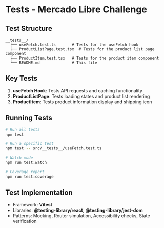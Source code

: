 # Tests - Mercado Libre Challenge

## Test Structure

```
__tests__/
  ├── useFetch.test.ts       # Tests for the useFetch hook
  ├── ProductListPage.test.tsx  # Tests for the product list page component
  ├── ProductItem.test.tsx   # Tests for the product item component
  └── README.md              # This file
```

## Key Tests

1. **useFetch Hook**: Tests API requests and caching functionality
2. **ProductListPage**: Tests loading states and product list rendering
3. **ProductItem**: Tests product information display and shipping icon

## Running Tests

```bash
# Run all tests
npm test

# Run a specific test
npm test -- src/__tests__/useFetch.test.ts

# Watch mode
npm run test:watch

# Coverage report
npm run test:coverage
```

## Test Implementation

- Framework: **Vitest**
- Libraries: **@testing-library/react**, **@testing-library/jest-dom**
- Patterns: Mocking, Router simulation, Accessibility checks, State verification
